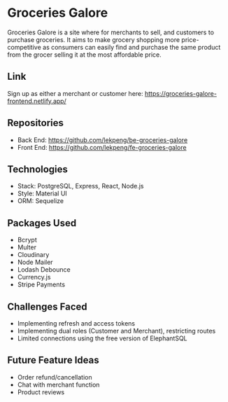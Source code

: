 # Groceries Galore

Groceries Galore is a site where for merchants to sell, and customers to purchase groceries. It aims to make grocery shopping more price-competitive as consumers can easily find and purchase the same product from the grocer selling it at the most affordable price.

## Link

Sign up as either a merchant or customer here: https://groceries-galore-frontend.netlify.app/

## Repositories
- Back End: https://github.com/lekpeng/be-groceries-galore
- Front End: https://github.com/lekpeng/fe-groceries-galore



## Technologies
- Stack: PostgreSQL, Express, React, Node.js
- Style: Material UI
- ORM: Sequelize


## Packages Used
- Bcrypt
- Multer
- Cloudinary
- Node Mailer
- Lodash Debounce
- Currency.js
- Stripe Payments


## Challenges Faced
- Implementing refresh and access tokens
- Implementing dual roles (Customer and Merchant), restricting routes
- Limited connections using the free version of ElephantSQL


## Future Feature Ideas
- Order refund/cancellation
- Chat with merchant function
- Product reviews
